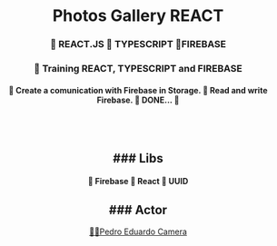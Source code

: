 <h1 align="center">Photos Gallery REACT</h1>

<h3 align="center">
    🔗 REACT.JS 🔗 TYPESCRIPT 🔗FIREBASE
</h3>

<h3 align="center">
    🔗 Training REACT, TYPESCRIPT and FIREBASE
</h3>

<h4 align="center"> 
	🚧 Create a comunication with Firebase in Storage.
  🚧 Read and write Firebase.
  🚀 DONE...  🚧
</h4>
<br><br>


<h2 align="center"> ### Libs</h2>
<h4 align="center"> 
	🚧 Firebase
  🚧 React
  🚧 UUID
</h4>



<h2 align="center"> ### Actor</h2>

<p align="center">
 <a href="https://www.linkedin.com/in/pedro-eduardo-camera/" title="Pedro Eduardo Camera">🚀🚀Pedro Eduardo Camera </a><br />
 <br />


</p>